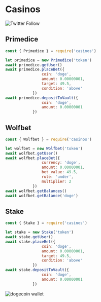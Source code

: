 # Casinos

![Twitter Follow](https://img.shields.io/twitter/follow/cryptoantelope?style=social)
## Primedice

```javascript
const { Primedice } = require('casinos')

let primedice = new Primedice('token')
await primedice.getUser()
await primedice.placeBet({
                coin: 'doge',
                amount: 0.00000001,
                target: 49.5,
                condition: 'above'
            })
await primedice.depositToVault({
                coin: 'doge',
                amount: 0.00000001 
            })
```

## Wolfbet

```javascript
const { Wolfbet } = require('casinos')

let wolfbet = new Wolfbet('token')
await wolfbet.getUser()
await wolfbet.placeBet({
                currency: 'doge',
                amount: 0.00000001,
                bet_value: 49.5,
                rule: 'under',
                multiplier: 2
            })
await wolfbet.getBalances()
await wolfbet.getBalance('doge')
```

## Stake

```javascript
const { Stake } = require('casinos')

let stake = new Stake('token')
await stake.getUser()
await stake.placeBet({
                coin: 'doge',
                amount: 0.00000001,
                target: 49.5,
                condition: 'above'
            })
await stake.depositToVault({
                coin: 'doge',
                amount: 0.00000001 
            })
```

![dogecoin wallet](https://img.shields.io/badge/doge-DSXYTGtzi31b2MeLn8y5RgcD4fiN5x9xsM-blue)